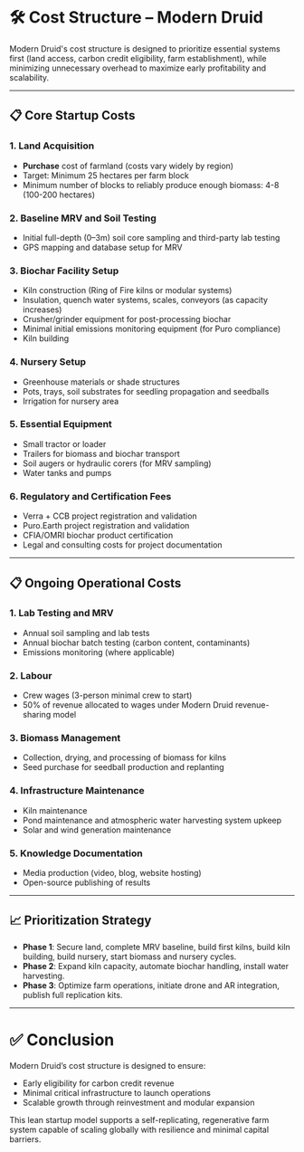 # 🛠️ Cost Structure – Modern Druid

Modern Druid's cost structure is designed to prioritize essential systems first (land access, carbon credit eligibility, farm establishment), while minimizing unnecessary overhead to maximize early profitability and scalability.

---

## 📋 Core Startup Costs

### 1. **Land Acquisition**
- **Purchase** cost of farmland (costs vary widely by region)
- Target: Minimum 25 hectares per farm block
- Minimum number of blocks to reliably produce enough biomass: 4-8 (100-200 hectares)

### 2. **Baseline MRV and Soil Testing**
- Initial full-depth (0–3m) soil core sampling and third-party lab testing
- GPS mapping and database setup for MRV

### 3. **Biochar Facility Setup**
- Kiln construction (Ring of Fire kilns or modular systems)
- Insulation, quench water systems, scales, conveyors (as capacity increases)
- Crusher/grinder equipment for post-processing biochar
- Minimal initial emissions monitoring equipment (for Puro compliance)
- Kiln building

### 4. **Nursery Setup**
- Greenhouse materials or shade structures
- Pots, trays, soil substrates for seedling propagation and seedballs
- Irrigation for nursery area

### 5. **Essential Equipment**
- Small tractor or loader
- Trailers for biomass and biochar transport
- Soil augers or hydraulic corers (for MRV sampling)
- Water tanks and pumps

### 6. **Regulatory and Certification Fees**
- Verra + CCB project registration and validation
- Puro.Earth project registration and validation
- CFIA/OMRI biochar product certification
- Legal and consulting costs for project documentation

---

## 📋 Ongoing Operational Costs

### 1. **Lab Testing and MRV**
- Annual soil sampling and lab tests
- Annual biochar batch testing (carbon content, contaminants)
- Emissions monitoring (where applicable)

### 2. **Labour**
- Crew wages (3-person minimal crew to start)
- 50% of revenue allocated to wages under Modern Druid revenue-sharing model

### 3. **Biomass Management**
- Collection, drying, and processing of biomass for kilns
- Seed purchase for seedball production and replanting

### 4. **Infrastructure Maintenance**
- Kiln maintenance
- Pond maintenance and atmospheric water harvesting system upkeep
- Solar and wind generation maintenance

### 5. **Knowledge Documentation**
- Media production (video, blog, website hosting)
- Open-source publishing of results

---

## 📈 Prioritization Strategy

- **Phase 1**: Secure land, complete MRV baseline, build first kilns, build kiln building, build nursery, start biomass and nursery cycles.
- **Phase 2**: Expand kiln capacity, automate biochar handling, install water harvesting.
- **Phase 3**: Optimize farm operations, initiate drone and AR integration, publish full replication kits.

---

# ✅ Conclusion

Modern Druid’s cost structure is designed to ensure:
- Early eligibility for carbon credit revenue
- Minimal critical infrastructure to launch operations
- Scalable growth through reinvestment and modular expansion

This lean startup model supports a self-replicating, regenerative farm system capable of scaling globally with resilience and minimal capital barriers.

